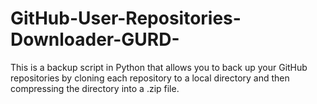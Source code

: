 # GitHub-User-Repositories-Downloader-GURD-
This is a backup script in Python that allows you to back up your GitHub repositories by cloning each repository to a local directory and then compressing the directory into a .zip file.
